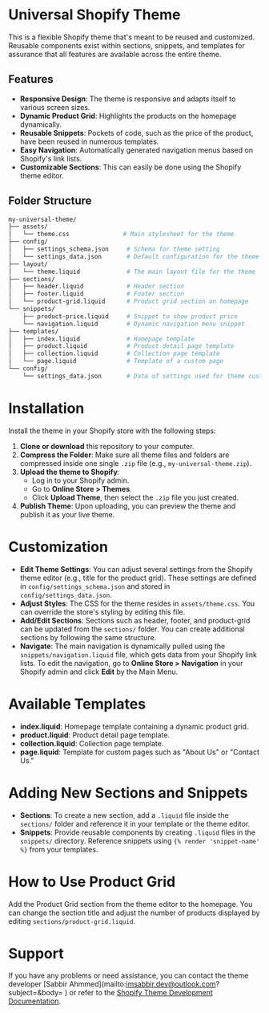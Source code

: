 # Universal Shopify Theme

This is a flexible Shopify theme that's meant to be reused and customized. Reusable components exist within sections, snippets, and templates for assurance that all features are available across the entire theme.

## Features

- **Responsive Design**: The theme is responsive and adapts itself to various screen sizes.
- **Dynamic Product Grid**: Highlights the products on the homepage dynamically.
- **Reusable Snippets**: Pockets of code, such as the price of the product, have been reused in numerous templates.
- **Easy Navigation**: Automatically generated navigation menus based on Shopify's link lists.
- **Customizable Sections**: This can easily be done using the Shopify theme editor.

## Folder Structure

```bash
my-universal-theme/  
├── assets/  
│   └── theme.css               # Main stylesheet for the theme  
├── config/  
│   ├── settings_schema.json     # Schema for theme setting  
│   └── settings_data.json       # Default configuration for the theme  
├── layout/  
│   └── theme.liquid             # The main layout file for the theme  
├── sections/  
│   ├── header.liquid            # Header section  
│   ├── footer.liquid            # Footer section  
│   └── product-grid.liquid      # Product grid section on homepage  
└── snippets/  
    ├── product-price.liquid     # Snippet to show product price  
    └── navigation.liquid        # Dynamic navigation menu snippet  
├── templates/  
│   ├── index.liquid             # Homepage template  
│   ├── product.liquid           # Product detail page template  
│   ├── collection.liquid        # Collection page template  
│   └── page.liquid              # Template of a custom page  
└── config/  
    └── settings_data.json       # Data of settings used for theme customizing  
```

# Installation

Install the theme in your Shopify store with the following steps:

1. **Clone or download** this repository to your computer.
2. **Compress the Folder**: Make sure all theme files and folders are compressed inside one single `.zip` file (e.g., `my-universal-theme.zip`).
3. **Upload the theme to Shopify**:
   - Log in to your Shopify admin.
   - Go to **Online Store > Themes**.
   - Click **Upload Theme**, then select the `.zip` file you just created.
4. **Publish Theme**: Upon uploading, you can preview the theme and publish it as your live theme.

# Customization

- **Edit Theme Settings**: You can adjust several settings from the Shopify theme editor (e.g., title for the product grid). These settings are defined in `config/settings_schema.json` and stored in `config/settings_data.json`.
- **Adjust Styles**: The CSS for the theme resides in `assets/theme.css`. You can override the store's styling by editing this file.
- **Add/Edit Sections**: Sections such as header, footer, and product-grid can be updated from the `sections/` folder. You can create additional sections by following the same structure.
- **Navigate**: The main navigation is dynamically pulled using the `snippets/navigation.liquid` file, which gets data from your Shopify link lists. To edit the navigation, go to **Online Store > Navigation** in your Shopify admin and click **Edit** by the Main Menu.

# Available Templates

- **index.liquid**: Homepage template containing a dynamic product grid.
- **product.liquid**: Product detail page template.
- **collection.liquid**: Collection page template.
- **page.liquid**: Template for custom pages such as "About Us" or "Contact Us."

# Adding New Sections and Snippets

- **Sections**: To create a new section, add a `.liquid` file inside the `sections/` folder and reference it in your template or the theme editor.
- **Snippets**: Provide reusable components by creating `.liquid` files in the `snippets/` directory. Reference snippets using `{% render 'snippet-name' %}` from your templates.

# How to Use Product Grid

Add the Product Grid section from the theme editor to the homepage. You can change the section title and adjust the number of products displayed by editing `sections/product-grid.liquid`.

# Support

If you have any problems or need assistance, you can contact the theme developer [Sabbir Ahmmed](mailto:<imsabbir.dev@outlook.com>?subject=<some issues in liquidify theme>&body=<body>
) or refer to the [Shopify Theme Development Documentation](https://shopify.dev/themes).
